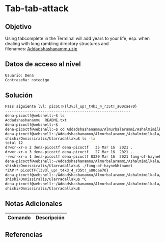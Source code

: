 # Tab-tab-attack
## Objetivo
Using tabcomplete in the Terminal will add years to your life, esp. when dealing with long rambling directory structures and filenames: [Addadshashanammu.zip](https://mercury.picoctf.net/static/a350754a299cb58988d6d47aed5be3ba/Addadshashanammu.zip)

## Datos de acceso al nivel
```bash
Usuario: Dena
Contraseña: notedigo
```
## Solución
```bash
Pass siguiente lvl: picoCTF{l3v3l_up!_t4k3_4_r35t!_a00cae70}
---------------------------------------------------------
dena-picoctf@webshell:~$ ls 
Addadshashanammu  README.txt
dena-picoctf@webshell:~$ 
dena-picoctf@webshell:~$ cd Addadshashanammu/Almurbalarammi/Ashalmimilkala/Assurnabitashpi/Maelkashishi/Onnissiralis/Ularradallaku/
dena-picoctf@webshell:~/Addadshashanammu/Almurbalarammi/Ashalmimilkala/Assurnabitashpi/Maelka
shishi/Onnissiralis/Ularradallaku$ ls -la
total 12
drwxr-xr-x 2 dena-picoctf dena-picoctf   35 Mar 16  2021 .
drwxr-xr-x 3 dena-picoctf dena-picoctf   27 Mar 16  2021 ..
-rwxr-xr-x 1 dena-picoctf dena-picoctf 8320 Mar 16  2021 fang-of-haynekhtnamet
dena-picoctf@webshell:~/Addadshashanammu/Almurbalarammi/Ashalmimilkala/Assurnabitashpi/Maelka
shishi/Onnissiralis/Ularradallaku$ ./fang-of-haynekhtnamet 
*ZAP!* picoCTF{l3v3l_up!_t4k3_4_r35t!_a00cae70}
dena-picoctf@webshell:~/Addadshashanammu/Almurbalarammi/Ashalmimilkala/Assurnabitashpi/Maelka
shishi/Onnissiralis/Ularradallaku$ ^C
dena-picoctf@webshell:~/Addadshashanammu/Almurbalarammi/Ashalmimilkala/Assurnabitashpi/Maelka
shishi/Onnissiralis/Ularradallaku$ 

```
## Notas Adicionales

| Comando  | Descripción | 
|------------|--------------|


## Referencias 
